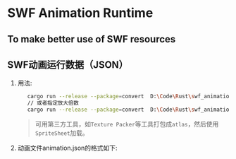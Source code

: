 # SWF Animation Runtime

## To make better use of SWF resources

## SWF动画运行数据（JSON）

1. 用法:

   ```bash
      cargo run --release --package=convert  D:\Code\Rust\swf_animation\core\tests\swfs\spirit2159src.swf
      // 或者指定放大倍数
      cargo run --release --package=convert  D:\Code\Rust\swf_animation\core\tests\swfs\spirit2159src.swf --scale 2.0
   ```

   >可用第三方工具，如`Texture Packer`等工具打包成`atlas`，然后使用`SpriteSheet`加载。

2. 动画文件animation.json的格式如下:
